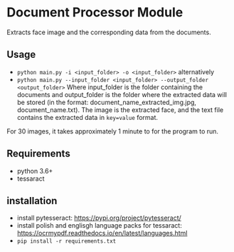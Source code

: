 # Document Processor Module
Extracts face image and the corresponding data from the documents.

## Usage
- ```python main.py -i <input_folder> -o <input_folder>```
alternatively
- ```python main.py --input_folder <input_folder> --output_folder <output_folder>```
Where input_folder is the folder containing the documents and output_folder is the folder where the extracted data will be stored (in the format: document_name_extracted_img.jpg, document_name.txt).
The image is the extracted face, and the text file contains the extracted data in ```key=value``` format.

For 30 images, it takes approximately 1 minute to for the program to run.

## Requirements
- python 3.6+
- tessaract

## installation
- install pytesseract: https://pypi.org/project/pytesseract/
- install polish and englisgh language packs for tessaract: https://ocrmypdf.readthedocs.io/en/latest/languages.html
- ```pip install -r requirements.txt```
